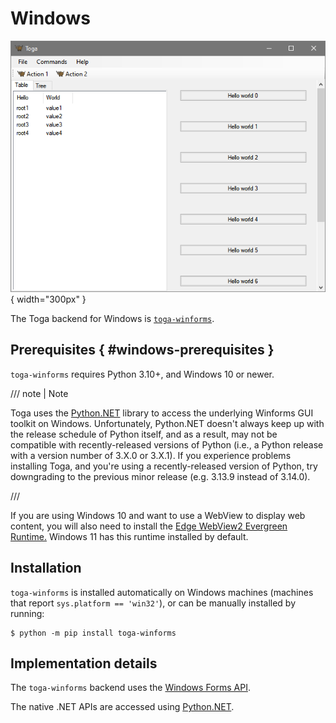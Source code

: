 # Windows

![image](../images/winforms.png){ width="300px" } <!-- TODO: Update alt text -->

The Toga backend for Windows is [`toga-winforms`](https://github.com/beeware/toga/tree/main/winforms).

## Prerequisites  { #windows-prerequisites }

`toga-winforms` requires Python 3.10+, and Windows 10 or newer.

/// note | Note

Toga uses the [Python.NET](https://pythonnet.github.io) library to access the underlying Winforms GUI toolkit on Windows. Unfortunately, Python.NET doesn't always keep up with the release schedule of Python itself, and as a result, may not be compatible with recently-released versions of Python (i.e., a Python release with a version number of 3.X.0 or 3.X.1). If you experience problems installing Toga, and you're using a recently-released version of Python, try downgrading to the previous minor release (e.g. 3.13.9 instead of 3.14.0).

///

If you are using Windows 10 and want to use a WebView to display web content, you will also need to install the [Edge WebView2 Evergreen Runtime.](https://developer.microsoft.com/en-us/microsoft-edge/webview2/#download) Windows 11 has this runtime installed by default.

## Installation

`toga-winforms` is installed automatically on Windows machines (machines that report `sys.platform == 'win32'`), or can be manually installed by running:

```console
$ python -m pip install toga-winforms
```

## Implementation details

The `toga-winforms` backend uses the [Windows Forms API](https://learn.microsoft.com/en-us/dotnet/desktop/winforms/?view=netdesktop-8.0).

The native .NET APIs are accessed using [Python.NET](http://pythonnet.github.io).
